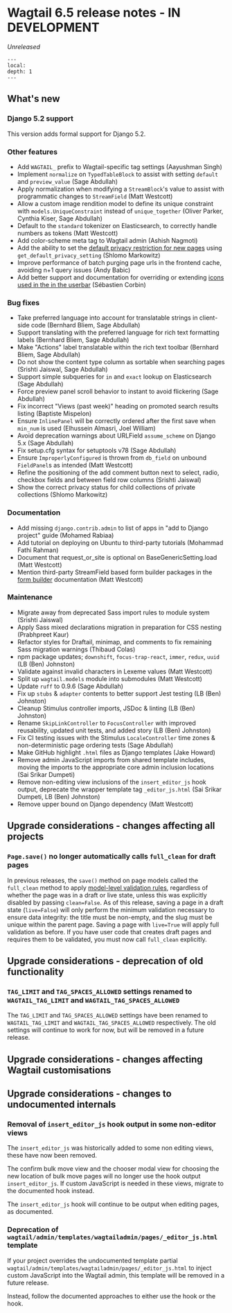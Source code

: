 # Wagtail 6.5 release notes - IN DEVELOPMENT

_Unreleased_

```{contents}
---
local:
depth: 1
---
```

## What's new

### Django 5.2 support

This version adds formal support for Django 5.2.

### Other features

 * Add `WAGTAIL_` prefix to Wagtail-specific tag settings (Aayushman Singh)
 * Implement `normalize` on `TypedTableBlock` to assist with setting `default` and `preview_value` (Sage Abdullah)
 * Apply normalization when modifying a `StreamBlock`'s value to assist with programmatic changes to `StreamField` (Matt Westcott)
 * Allow a custom image rendition model to define its unique constraint with `models.UniqueConstraint` instead of `unique_together` (Oliver Parker, Cynthia Kiser, Sage Abdullah)
 * Default to the `standard` tokenizer on Elasticsearch, to correctly handle numbers as tokens (Matt Westcott)
 * Add color-scheme meta tag to Wagtail admin (Ashish Nagmoti)
 * Add the ability to set the [default privacy restriction for new pages](set_default_page_privacy) using `get_default_privacy_setting` (Shlomo Markowitz)
 * Improve performance of batch purging page urls in the frontend cache, avoiding n+1 query issues (Andy Babic)
 * Add better support and documentation for overriding or extending [icons used in the in the userbar](custom_icons_userbar) (Sébastien Corbin)

### Bug fixes

 * Take preferred language into account for translatable strings in client-side code (Bernhard Bliem, Sage Abdullah)
 * Support translating with the preferred language for rich text formatting labels (Bernhard Bliem, Sage Abdullah)
 * Make "Actions" label translatable within the rich text toolbar (Bernhard Bliem, Sage Abdullah)
 * Do not show the content type column as sortable when searching pages (Srishti Jaiswal, Sage Abdullah)
 * Support simple subqueries for `in` and `exact` lookup on Elasticsearch (Sage Abdullah)
 * Force preview panel scroll behavior to instant to avoid flickering (Sage Abdullah)
 * Fix incorrect "Views (past week)" heading on promoted search results listing (Baptiste Mispelon)
 * Ensure `InlinePanel` will be correctly ordered after the first save when `min_num` is used (Elhussein Almasri, Joel William)
 * Avoid deprecation warnings about URLField `assume_scheme` on Django 5.x (Sage Abdullah)
 * Fix setup.cfg syntax for setuptools v78 (Sage Abdullah)
 * Ensure `ImproperlyConfigured` is thrown from `db_field` on unbound `FieldPanel`s as intended (Matt Westcott)
 * Refine the positioning of the add comment button next to select, radio, checkbox fields and between field row columns (Srishti Jaiswal)
 * Show the correct privacy status for child collections of private collections (Shlomo Markowitz)

### Documentation

 * Add missing `django.contrib.admin` to list of apps in "add to Django project" guide (Mohamed Rabiaa)
 * Add tutorial on deploying on Ubuntu to third-party tutorials (Mohammad Fathi Rahman)
 * Document that request_or_site is optional on BaseGenericSetting.load (Matt Westcott)
 * Mention third-party StreamField based form builder packages in the [form builder](form_builder) documentation (Matt Westcott)

### Maintenance

 * Migrate away from deprecated Sass import rules to module system (Srishti Jaiswal)
 * Apply Sass mixed declarations migration in preparation for CSS nesting (Prabhpreet Kaur)
 * Refactor styles for Draftail, minimap, and comments to fix remaining Sass migration warnings (Thibaud Colas)
 * npm package updates; `downshift`, `focus-trap-react`, `immer`, `redux`, `uuid` (LB (Ben) Johnston)
 * Validate against invalid characters in Lexeme values (Matt Westcott)
 * Split up `wagtail.models` module into submodules (Matt Westcott)
 * Update `ruff` to 0.9.6 (Sage Abdullah)
 * Fix up `stubs` & `adapter` contents to better support Jest testing (LB (Ben) Johnston)
 * Cleanup Stimulus controller imports, JSDoc & linting (LB (Ben) Johnston)
 * Rename `SkipLinkController` to `FocusController` with improved reusability, updated unit tests, and added story (LB (Ben) Johnston)
 * Fix CI testing issues with the Stimulus `LocaleController` time zones & non-deterministic page ordering tests (Sage Abdullah)
 * Make GitHub highlight `.html` files as Django templates (Jake Howard)
 * Remove admin JavaScript imports from shared template includes, moving the imports to the appropriate core admin inclusion locations (Sai Srikar Dumpeti)
 * Remove non-editing view inclusions of the `insert_editor_js` hook output, deprecate the wrapper template tag `_editor_js.html` (Sai Srikar Dumpeti, LB (Ben) Johnston)
 * Remove upper bound on Django dependency (Matt Westcott)

## Upgrade considerations - changes affecting all projects

### `Page.save()` no longer automatically calls `full_clean` for draft pages

In previous releases, the `save()` method on page models called the `full_clean` method to apply [model-level validation rules](inv:django#validating-objects), regardless of whether the page was in a draft or live state, unless this was explicitly disabled by passing `clean=False`. As of this release, saving a page in a draft state (`live=False`) will only perform the minimum validation necessary to ensure data integrity: the title must be non-empty, and the slug must be unique within the parent page. Saving a page with `live=True` will apply full validation as before. If you have user code that creates draft pages and requires them to be validated, you must now call `full_clean` explicitly.

## Upgrade considerations - deprecation of old functionality

### `TAG_LIMIT` and `TAG_SPACES_ALLOWED` settings renamed to `WAGTAIL_TAG_LIMIT` and `WAGTAIL_TAG_SPACES_ALLOWED`

The `TAG_LIMIT` and `TAG_SPACES_ALLOWED` settings have been renamed to `WAGTAIL_TAG_LIMIT` and `WAGTAIL_TAG_SPACES_ALLOWED` respectively. The old settings will continue to work for now, but will be removed in a future release.

## Upgrade considerations - changes affecting Wagtail customisations

## Upgrade considerations - changes to undocumented internals

### Removal of `insert_editor_js` hook output in some non-editor views

The `insert_editor_js` was historically added to some non editing views, these have now been removed.

The confirm bulk move view and the chooser modal view for choosing the new location of bulk move pages will no longer use the hook output `insert_editor_js`. If custom JavaScript is needed in these views, migrate to the documented [](insert_global_admin_js) hook instead.

The `insert_editor_js` hook will continue to be output when editing pages, as documented.

### Deprecation of `wagtail/admin/templates/wagtailadmin/pages/_editor_js.html` template

If your project overrides the undocumented template partial `wagtail/admin/templates/wagtailadmin/pages/_editor_js.html` to inject custom JavaScript into the Wagtail admin, this template will be removed in a future release.

Instead, follow the documented approaches to either use the [](insert_editor_js) hook or the [](insert_global_admin_js) hook.
